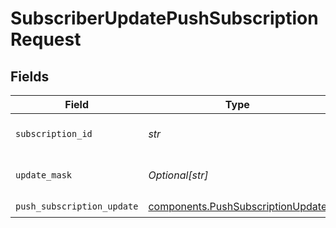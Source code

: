 # SubscriberUpdatePushSubscriptionRequest


## Fields

| Field                                                                                  | Type                                                                                   | Required                                                                               | Description                                                                            | Example                                                                                |
| -------------------------------------------------------------------------------------- | -------------------------------------------------------------------------------------- | -------------------------------------------------------------------------------------- | -------------------------------------------------------------------------------------- | -------------------------------------------------------------------------------------- |
| `subscription_id`                                                                      | *str*                                                                                  | :heavy_check_mark:                                                                     | The subscription id.                                                                   | 01H8MCDXH4JVH7KVNB2YY42907                                                             |
| `update_mask`                                                                          | *Optional[str]*                                                                        | :heavy_minus_sign:                                                                     | The fields to update in subscription                                                   |                                                                                        |
| `push_subscription_update`                                                             | [components.PushSubscriptionUpdate](../../models/components/pushsubscriptionupdate.md) | :heavy_check_mark:                                                                     | N/A                                                                                    |                                                                                        |